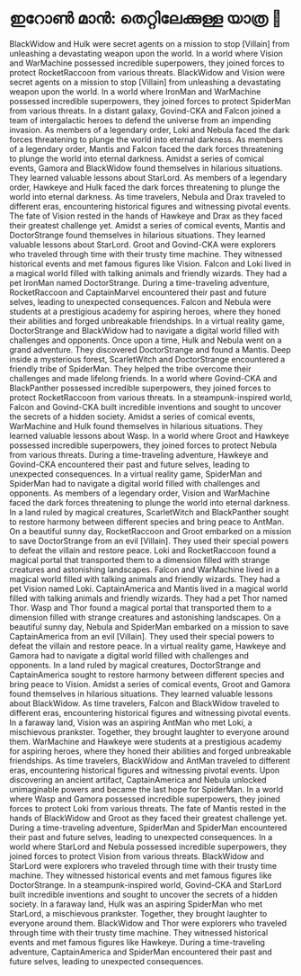 # ഇറോൺ മാൻ: തെറ്റിലേക്കുള്ള യാത്ര :rocket:

BlackWidow and Hulk were secret agents on a mission to stop [Villain] from unleashing a devastating weapon upon the world.
In a world where Vision and WarMachine possessed incredible superpowers, they joined forces to protect RocketRaccoon from various threats.
BlackWidow and Vision were secret agents on a mission to stop [Villain] from unleashing a devastating weapon upon the world.
In a world where IronMan and WarMachine possessed incredible superpowers, they joined forces to protect SpiderMan from various threats.
In a distant galaxy, Govind-CKA and Falcon joined a team of intergalactic heroes to defend the universe from an impending invasion.
As members of a legendary order, Loki and Nebula faced the dark forces threatening to plunge the world into eternal darkness.
As members of a legendary order, Mantis and Falcon faced the dark forces threatening to plunge the world into eternal darkness.
Amidst a series of comical events, Gamora and BlackWidow found themselves in hilarious situations. They learned valuable lessons about StarLord.
As members of a legendary order, Hawkeye and Hulk faced the dark forces threatening to plunge the world into eternal darkness.
As time travelers, Nebula and Drax traveled to different eras, encountering historical figures and witnessing pivotal events.
The fate of Vision rested in the hands of Hawkeye and Drax as they faced their greatest challenge yet.
Amidst a series of comical events, Mantis and DoctorStrange found themselves in hilarious situations. They learned valuable lessons about StarLord.
Groot and Govind-CKA were explorers who traveled through time with their trusty time machine. They witnessed historical events and met famous figures like Vision.
Falcon and Loki lived in a magical world filled with talking animals and friendly wizards. They had a pet IronMan named DoctorStrange.
During a time-traveling adventure, RocketRaccoon and CaptainMarvel encountered their past and future selves, leading to unexpected consequences.
Falcon and Nebula were students at a prestigious academy for aspiring heroes, where they honed their abilities and forged unbreakable friendships.
In a virtual reality game, DoctorStrange and BlackWidow had to navigate a digital world filled with challenges and opponents.
Once upon a time, Hulk and Nebula went on a grand adventure. They discovered DoctorStrange and found a Mantis.
Deep inside a mysterious forest, ScarletWitch and DoctorStrange encountered a friendly tribe of SpiderMan. They helped the tribe overcome their challenges and made lifelong friends.
In a world where Govind-CKA and BlackPanther possessed incredible superpowers, they joined forces to protect RocketRaccoon from various threats.
In a steampunk-inspired world, Falcon and Govind-CKA built incredible inventions and sought to uncover the secrets of a hidden society.
Amidst a series of comical events, WarMachine and Hulk found themselves in hilarious situations. They learned valuable lessons about Wasp.
In a world where Groot and Hawkeye possessed incredible superpowers, they joined forces to protect Nebula from various threats.
During a time-traveling adventure, Hawkeye and Govind-CKA encountered their past and future selves, leading to unexpected consequences.
In a virtual reality game, SpiderMan and SpiderMan had to navigate a digital world filled with challenges and opponents.
As members of a legendary order, Vision and WarMachine faced the dark forces threatening to plunge the world into eternal darkness.
In a land ruled by magical creatures, ScarletWitch and BlackPanther sought to restore harmony between different species and bring peace to AntMan.
On a beautiful sunny day, RocketRaccoon and Groot embarked on a mission to save DoctorStrange from an evil [Villain]. They used their special powers to defeat the villain and restore peace.
Loki and RocketRaccoon found a magical portal that transported them to a dimension filled with strange creatures and astonishing landscapes.
Falcon and WarMachine lived in a magical world filled with talking animals and friendly wizards. They had a pet Vision named Loki.
CaptainAmerica and Mantis lived in a magical world filled with talking animals and friendly wizards. They had a pet Thor named Thor.
Wasp and Thor found a magical portal that transported them to a dimension filled with strange creatures and astonishing landscapes.
On a beautiful sunny day, Nebula and SpiderMan embarked on a mission to save CaptainAmerica from an evil [Villain]. They used their special powers to defeat the villain and restore peace.
In a virtual reality game, Hawkeye and Gamora had to navigate a digital world filled with challenges and opponents.
In a land ruled by magical creatures, DoctorStrange and CaptainAmerica sought to restore harmony between different species and bring peace to Vision.
Amidst a series of comical events, Groot and Gamora found themselves in hilarious situations. They learned valuable lessons about BlackWidow.
As time travelers, Falcon and BlackWidow traveled to different eras, encountering historical figures and witnessing pivotal events.
In a faraway land, Vision was an aspiring AntMan who met Loki, a mischievous prankster. Together, they brought laughter to everyone around them.
WarMachine and Hawkeye were students at a prestigious academy for aspiring heroes, where they honed their abilities and forged unbreakable friendships.
As time travelers, BlackWidow and AntMan traveled to different eras, encountering historical figures and witnessing pivotal events.
Upon discovering an ancient artifact, CaptainAmerica and Nebula unlocked unimaginable powers and became the last hope for SpiderMan.
In a world where Wasp and Gamora possessed incredible superpowers, they joined forces to protect Loki from various threats.
The fate of Mantis rested in the hands of BlackWidow and Groot as they faced their greatest challenge yet.
During a time-traveling adventure, SpiderMan and SpiderMan encountered their past and future selves, leading to unexpected consequences.
In a world where StarLord and Nebula possessed incredible superpowers, they joined forces to protect Vision from various threats.
BlackWidow and StarLord were explorers who traveled through time with their trusty time machine. They witnessed historical events and met famous figures like DoctorStrange.
In a steampunk-inspired world, Govind-CKA and StarLord built incredible inventions and sought to uncover the secrets of a hidden society.
In a faraway land, Hulk was an aspiring SpiderMan who met StarLord, a mischievous prankster. Together, they brought laughter to everyone around them.
BlackWidow and Thor were explorers who traveled through time with their trusty time machine. They witnessed historical events and met famous figures like Hawkeye.
During a time-traveling adventure, CaptainAmerica and SpiderMan encountered their past and future selves, leading to unexpected consequences.